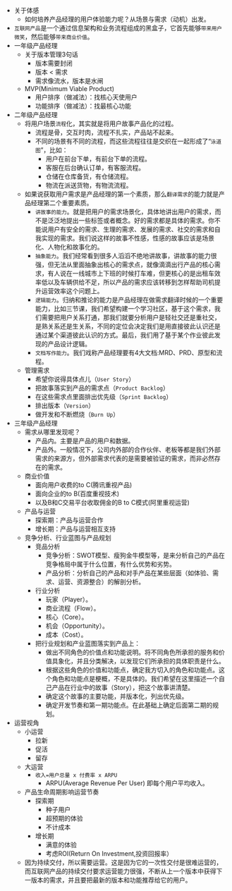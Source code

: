- 关于体感
    - 如何培养产品经理的用户体验能力呢？从场景与需求（动机）出发。
- `互联网产品`是一个通过信息架构和业务流程组成的黑盒子，它首先能够`带来用户微笑`，然后能够`带来商业价值`。
- 一年级产品经理
    - 关于版本管理3句话
        - 版本需要封闭
        - 版本 < 需求
        - 需求像流水，版本是水闸
    - MVP(Minimum Viable Product)
        - 用户排序（做减法）：找核心天使用户
        - 功能排序（做减法）：找最核心功能
- 二年级产品经理
    - 将用户场景`流程`化，其实就是将用户故事产品化的过程。
        - 流程是骨，交互时肉，流程不扎实，产品站不起来。
        - 不同的场景有不同的流程，而这些流程往往是交织在一起形成了“`泳道图`”，比如：
            - 用户在前台下单，有前台下单的流程。
            - 客服在后台确认订单，有客服流程。
            - 仓储在仓库备货，有仓储流程。
            - 物流在派送货物，有物流流程。
    - 如果说获取用户需求是产品经理的第一个素质，那么`翻译需求`的能力就是产品经理第二个重要素质。
        - `讲故事的能力`。就是把用户的需求场景化，具体地讲出用户的需求，而不是泛泛地提出一些标签或者概念。好的需求都是具体的需求。你不能说用户有安全的需求、生理的需求、发展的需求、社交的需求和自我实现的需求。我们说这样的故事不性感，性感的故事应该是场景化、人物化和故事化的。
        - `抽象能力`。我们经常看到很多人滔滔不绝地讲故事，讲故事的能力很强，但无法从里面抽象出核心的需求点，就像滴滴出行产品的核心需求，有人说在一线城市上下班的时候打车难，但更核心的是出租车效率低以及车辆供给不足，所以产品的需求应该转移到怎样帮助司机提升运营效率这个问题上。
        - `逻辑能力`。归纳和推论的能力是产品经理在做需求翻译时候的一个重要能力，比如三节课，我们希望构建一个学习社区，基于这个需求，我们需要把用户关系打通，那我们就要分析用户是轻社交还是重社交，是熟关系还是生关系，不同的定位会决定我们是用直接彼此认识还是通过某个渠道彼此认识的方式。最后，我们用了基于某个作业彼此发现的产品设计逻辑。
        - `文档写作能力`。我们戏称产品经理要有4大文档:MRD、PRD、原型和流程。
    - 管理需求
        - 希望你说得具体点儿（`User Story`）
        - 把故事落实到产品的需求点（`Product Backlog`）
        - 在这些需求点里面排出优先级（`Sprint Backlog`）
        - 排出版本（`Version`）
        - 做开发和不断燃烧（`Burn Up`）
- 三年级产品经理
    - 需求从哪里发现呢？
        - 产品内。主要是产品的用户和数据。
        - 产品外。一般情况下，公司内外部的合作伙伴、老板等都是我们外部需求的来源方，但外部需求代表的是需要被验证的需求，而非必然存在的需求。
    - 商业价值
        - 面向用户收费的to C(腾讯重视产品)
        - 面向企业的to B(百度重视技术)
        - 以及B和C交易平台收取佣金的B to C模式(阿里重视运营)
    - 产品与运营
        - 探索期：产品与运营合作
        - 增长期：产品与运营相互支持
    - 竞争分析、行业蓝图与产品规划
        - 竞品分析
            - 竞争分析：SWOT模型、瘦狗金牛模型等，是来分析自己的产品在竞争格局中属于什么位置，有什么优势和劣势。
            - 产品分析：分析自己的产品和对手产品在某些层面（如体验、需求、运营、资源整合）的解剖分析。
        - 行业分析
            - 玩家（Player）。
            - 商业流程（Flow）。
            - 核心（Core）。
            - 机会（Opportunity）。
            - 成本（Cost）。
        - 把行业规划和产业蓝图落实到产品上：
            - 做出不同角色的价值点和功能说明。将不同角色所承担的服务和价值具象化，并且分类解决，以发现它们所承担的具体职责是什么。
            - 根据这些角色的价值和功能点，确定我方切入的角色和功能点。这个角色和功能点是梗概，不是具体的。我们希望在这里描述一个自己产品在行业中的故事（Story），把这个故事讲清楚。
            - 确定这个故事的主要功能，并版本化，列出优先级。
            - 确定开发节奏和第一期功能点。在此基础上确定后面第二期的规划。
- 运营视角
    - 小运营
        - 拉新
        - 促活
        - 留存
    - 大运营
        - `收入=用户总量 x 付费率 x ARPU`
            - ARPU(Average Revenue Per User) 即每个用户平均收入。
    - 产品生命周期影响运营节奏
        - 探索期
            - 种子用户
            - 超预期的体验
            - 不计成本
        - 增长期
            - 满意的体验
            - 考虑ROI(Return On Investment,投资回报率）
    - 因为持续交付，所以需要运营。这是因为它的一次性交付是很难运营的，而互联网产品的持续交付要求运营能力很强，不断从上一个版本中获得下一版本的需求，并且要把最新的版本和功能推荐给它的用户。
